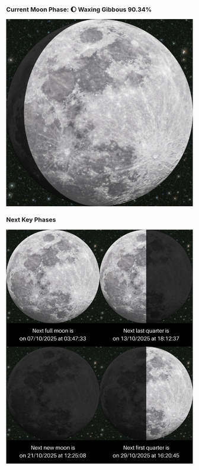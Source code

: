 ### Current Moon Phase: 🌔 Waxing Gibbous 90.34%
![Moon Phase](moonphase.png)
### Next Key Phases
![Gallery](gallery.png)